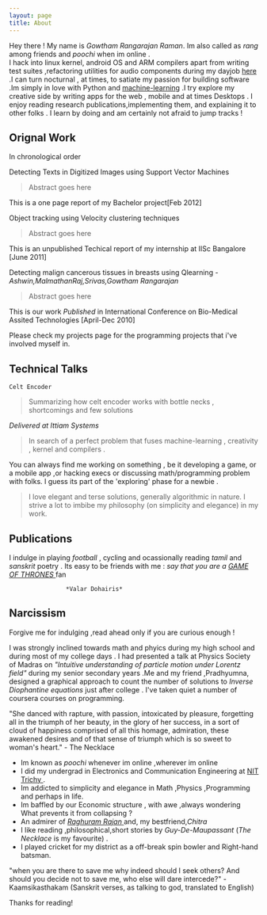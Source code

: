 ```yaml
---
layout: page
title: About
---
```


Hey there ! My name is *Gowtham Rangarajan Raman*. Im also called as *rang* among friends and *poochi* when im online .<br>
I hack into linux kernel, android OS and ARM compilers apart from writing test suites ,refactoring utilities for audio components during my dayjob <a href="http://ittiam.com/en/Index.aspx">here</a> .I can turn nocturnal , at times, to satiate my passion for building software .Im simply in love with Python and <a href="http://poochi-recommend.appspot.com/testweb">machine-learning</a> .I try explore my creative side by writing apps for the web , mobile and at times Desktops . I enjoy reading research publications,implementing them, and explaining it to other folks . I learn by doing and am certainly not afraid to jump tracks ! 

## Orignal Work
In chronological order

Detecting Texts in Digitized Images using Support Vector Machines
>	Abstract goes here

This is a one page report of my Bachelor project[Feb 2012]

Object tracking using Velocity clustering techniques
>	Abstract goes here

This is an unpublished Techical report of my internship at IISc Bangalore [June 2011]


Detecting malign cancerous tissues in breasts using Qlearning
-*Ashwin,MalmathanRaj,Srivas,Gowtham Rangarajan*
>	Abstract goes here

This is our work *Published* in International Conference on Bio-Medical Assited Technologies [April-Dec 2010]


Please check my projects page for the programming projects that i've involved myself in.

## Technical Talks
	Celt Encoder
>	Summarizing how celt encoder works with bottle necks , shortcomings and few solutions

*Delivered at Ittiam Systems*


>	In search of a perfect problem that fuses machine-learning , creativity , kernel and compilers .


You can always find me working on something , be it developing a game, or a mobile app ,or hacking execs or discussing math/programming problem with folks. I guess its part of the 'exploring' phase for a newbie . 


>	I love elegant and terse solutions, generally algorithmic in nature. I strive a lot to imbibe my philosophy (on simplicity and elegance) in my work.

## Publications

I indulge in playing *football* , cycling and ocassionally reading *tamil* and *sanskrit* poetry . 
Its easy to be friends with me : *say that you are a* <a href="http://www.hbo.com/game-of-thrones"> *GAME OF THRONES* </a>fan

					*Valar Dohairis*

## Narcissism

<p class="message">
  Forgive me for indulging ,read ahead only if you are curious enough ! 
</p>

I was strongly inclined towards math and phyics during my high school and during most of my college days .
I had presented a talk at Physics Society of Madras on *"Intuitive understanding of particle motion under Lorentz field"* during my senior secondary years .Me and my friend ,Pradhyumna, designed a graphical approach to count the number of solutions to *Inverse Diophantine equations* just after college . I've taken quiet a number of coursera courses on programming.

<p class="message">
  "She danced with rapture, with passion, intoxicated by pleasure, forgetting all in the triumph of her beauty, in the glory of her success, in a sort of cloud of happiness comprised of all this homage, admiration, these awakened desires and of that sense of triumph which is so sweet to woman's heart." 
		- The Necklace
</p>


* Im known as *poochi* whenever im online ,wherever im online
* I did my undergrad in Electronics and Communication Engineering at <a href="http://www.nitt.edu">NIT Trichy </a> .
* Im addicted to simplicity and elegance in Math ,Physics ,Programming and perhaps in life.
* Im baffled by our Economic structure , with awe ,always wondering What prevents it from collapsing ? 
* An admirer of <a href="http://en.wikipedia.org/wiki/Raghuram_Rajan">*Raghuram Rajan* </a> and, my bestfriend,*Chitra*
* I like reading ,philosophical,short stories by *Guy-De-Maupassant* (*The Necklace* is my favourite) .
* I played cricket for my district as a off-break spin bowler and Right-hand batsman.


<p class="message">
"when you are there to
save me why indeed should I seek others? And should you
decide not to save me, who else will dare intercede?" 
		- Kaamsikasthakam (Sanskrit verses, as talking to god, translated to English)
</p>
Thanks for reading!

